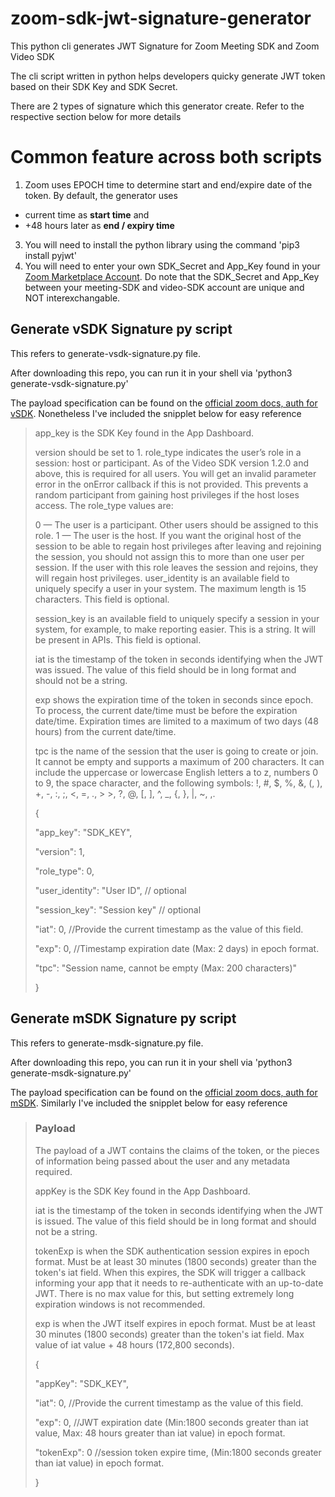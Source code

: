 # zoom-sdk-jwt-signature-generator
This python cli generates JWT Signature for Zoom Meeting SDK and Zoom Video SDK

The cli script written in python helps developers quicky generate JWT token based on their SDK Key and SDK Secret.

There are 2 types of signature which this generator create. Refer to the respective section below for more details

# Common feature across both scripts #
1. Zoom uses EPOCH time to determine start and end/expire date of the token. By default, the generator uses 
- current time as **start time** and 
- +48 hours later as **end / expiry time**
3. You will need to install the python library using the command 'pip3 install pyjwt'
4. You will need to enter your own SDK_Secret and App_Key found in your [Zoom Marketplace Account](https://marketplace.zoom.us). Do note that the SDK_Secret and App_Key between your meeting-SDK and video-SDK account are unique and NOT interexchangable.

## Generate vSDK Signature py script ##
This refers to generate-vsdk-signature.py file. 

After downloading this repo, you can run it in your shell via 'python3 generate-vsdk-signature.py'

The payload specification can be found on the [official zoom docs, auth for vSDK](https://marketplace.zoom.us/docs/sdk/video/auth/). Nonetheless I've included the snipplet below for easy reference

> app_key is the SDK Key found in the App Dashboard.
>
>version should be set to 1.
>role_type indicates the user’s role in a session: host or participant. As of the Video SDK version 1.2.0 and above, this is required for all users. You will get an invalid parameter error in the onError callback if this is not provided. This prevents a random participant from gaining host privileges if the host loses access. The role_type values are:
>
>
>0 — The user is a participant. Other users should be assigned to this role.
>1 — The user is the host. If you want the original host of the session to be able to regain host privileges after leaving and rejoining the session, you should not assign this to more than one user per session. If the user with this role leaves the session and rejoins, they will regain host privileges. user_identity is an available field to uniquely specify a user in your system. The maximum length is 15 characters. This field is optional.
>
>session_key is an available field to uniquely specify a session in your system, for example, to make reporting easier. This is a string. It will be present in APIs. This field is optional.
>
>iat is the timestamp of the token in seconds identifying when the JWT was issued. The value of this field should be in long format and should not be a string.
>
>exp shows the expiration time of the token in seconds since epoch. To process, the current date/time must be before the expiration date/time. Expiration times are limited to a maximum of two days (48 hours) from the current date/time.
>
>tpc is the name of the session that the user is going to create or join. It cannot be empty and supports a maximum of 200 characters. It can include the uppercase or lowercase English letters a to z, numbers 0 to 9, the space character, and the following symbols: !, #, $, %, &, (, ), +, -, :, ;, <, =, ., > >, ?, @, [, ], ^, _, {, }, |, ~, ,.
>
>{
>
>  "app_key": "SDK_KEY",
>  
>  "version": 1,
>  
>  "role_type": 0,
>  
>  "user_identity": "User ID", // optional
>  
>  "session_key": "Session key" // optional
>  
>  "iat": 0, //Provide the current timestamp as the value of this field.
>  
>  "exp": 0, //Timestamp expiration date (Max: 2 days) in epoch format.
>  
>  "tpc": "Session name, cannot be empty (Max: 200 characters)"
>  
>}

## Generate mSDK Signature py script ##
This refers to generate-msdk-signature.py file. 

After downloading this repo, you can run it in your shell via 'python3 generate-msdk-signature.py'

The payload specification can be found on the [official zoom docs, auth for mSDK](https://marketplace.zoom.us/docs/sdk/native-sdks/auth/). Similarly I've included the snipplet below for easy reference
>### Payload ###
>The payload of a JWT contains the claims of the token, or the pieces of information being passed about the user and any metadata required.
>
>appKey is the SDK Key found in the App Dashboard.
>
>iat is the timestamp of the token in seconds identifying when the JWT is issued. The value of this field should be in long format and should not be a string.
>
>tokenExp is when the SDK authentication session expires in epoch format. Must be at least 30 minutes (1800 seconds) greater than the token's iat field. When this expires, the SDK will trigger a callback informing your app that it needs to re-authenticate with an up-to-date JWT. There is no max value for this, but setting extremely long expiration windows is not recommended.
>
>exp is when the JWT itself expires in epoch format. Must be at least 30 minutes (1800 seconds) greater than the token's iat field. Max value of iat value + 48 hours (172,800 seconds).
>
>{
>
>  "appKey": "SDK_KEY",
>  
>  "iat": 0, //Provide the current timestamp as the value of this field.
>  
>  "exp": 0, //JWT expiration date (Min:1800 seconds greater than iat value, Max: 48 hours greater than iat value) in epoch format.
>  
>  "tokenExp": 0 //session token expire time, (Min:1800 seconds greater than iat value) in epoch format.
>  
>}
